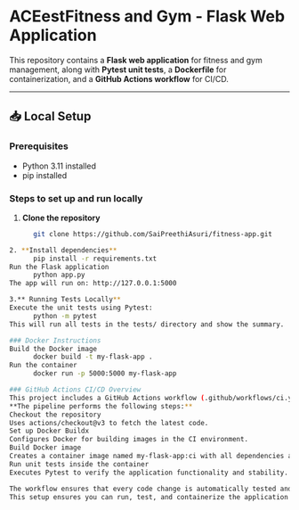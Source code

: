 # ACEestFitness and Gym - Flask Web Application

This repository contains a **Flask web application** for fitness and gym management, along with **Pytest unit tests**, a **Dockerfile** for containerization, and a **GitHub Actions workflow** for CI/CD.

---

## 📥 Local Setup

### Prerequisites
- Python 3.11 installed
- pip installed

### Steps to set up and run locally

1. **Clone the repository**
```bash
      git clone https://github.com/SaiPreethiAsuri/fitness-app.git

2. **Install dependencies**
      pip install -r requirements.txt
Run the Flask application
      python app.py
The app will run on: http://127.0.0.1:5000

3.** Running Tests Locally**
Execute the unit tests using Pytest:
      python -m pytest
This will run all tests in the tests/ directory and show the summary.

### Docker Instructions
Build the Docker image
      docker build -t my-flask-app .
Run the container
      docker run -p 5000:5000 my-flask-app

### GitHub Actions CI/CD Overview
This project includes a GitHub Actions workflow (.github/workflows/ci.yml) that runs automatically on every push to any branch.
**The pipeline performs the following steps:**
Checkout the repository
Uses actions/checkout@v3 to fetch the latest code.
Set up Docker Buildx
Configures Docker for building images in the CI environment.
Build Docker image
Creates a container image named my-flask-app:ci with all dependencies and source code.
Run unit tests inside the container
Executes Pytest to verify the application functionality and stability.

The workflow ensures that every code change is automatically tested and validated in a containerized environment before deployment.
This setup ensures you can run, test, and containerize the application both locally and via CI/CD.

